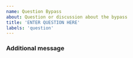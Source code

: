 ```yaml
---
name: Question Bypass
about: Question or discussion about the bypass
title: 'ENTER QUESTION HERE'
labels: 'question'
---
```


### Additional message

<!-- Write only useful information here, if it is not there, delete this field. -->